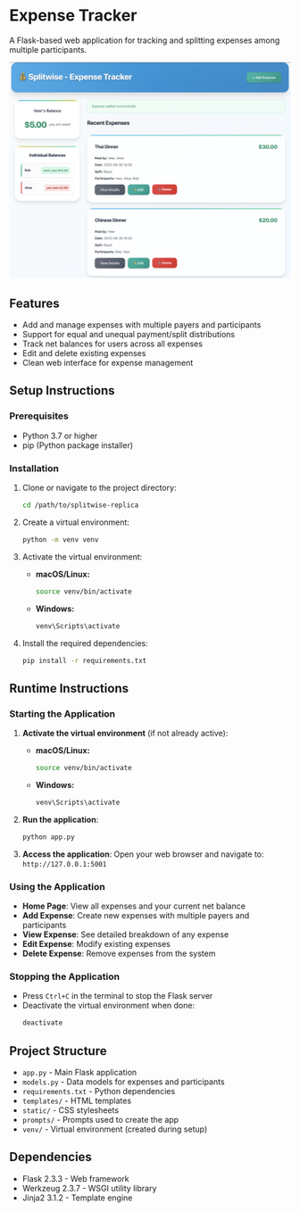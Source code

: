 # Expense Tracker

A Flask-based web application for tracking and splitting expenses among multiple participants.

![Splitwise Expense Tracker](./images/splitwise-screenshot.png)

## Features

- Add and manage expenses with multiple payers and participants
- Support for equal and unequal payment/split distributions
- Track net balances for users across all expenses
- Edit and delete existing expenses
- Clean web interface for expense management

## Setup Instructions

### Prerequisites

- Python 3.7 or higher
- pip (Python package installer)

### Installation

1. Clone or navigate to the project directory:
   ```bash
   cd /path/to/splitwise-replica
   ```

2. Create a virtual environment:
   ```bash
   python -m venv venv
   ```

3. Activate the virtual environment:
   - **macOS/Linux:**
     ```bash
     source venv/bin/activate
     ```
   - **Windows:**
     ```bash
     venv\Scripts\activate
     ```

4. Install the required dependencies:
   ```bash
   pip install -r requirements.txt
   ```

## Runtime Instructions

### Starting the Application

1. **Activate the virtual environment** (if not already active):
   - **macOS/Linux:**
     ```bash
     source venv/bin/activate
     ```
   - **Windows:**
     ```bash
     venv\Scripts\activate
     ```

2. **Run the application**:
   ```bash
   python app.py
   ```

3. **Access the application**:
   Open your web browser and navigate to: `http://127.0.0.1:5001`

### Using the Application

- **Home Page**: View all expenses and your current net balance
- **Add Expense**: Create new expenses with multiple payers and participants
- **View Expense**: See detailed breakdown of any expense
- **Edit Expense**: Modify existing expenses
- **Delete Expense**: Remove expenses from the system

### Stopping the Application

- Press `Ctrl+C` in the terminal to stop the Flask server
- Deactivate the virtual environment when done:
  ```bash
  deactivate
  ```

## Project Structure

- `app.py` - Main Flask application
- `models.py` - Data models for expenses and participants
- `requirements.txt` - Python dependencies
- `templates/` - HTML templates
- `static/` - CSS stylesheets
- `prompts/` - Prompts used to create the app
- `venv/` - Virtual environment (created during setup)

## Dependencies

- Flask 2.3.3 - Web framework
- Werkzeug 2.3.7 - WSGI utility library
- Jinja2 3.1.2 - Template engine